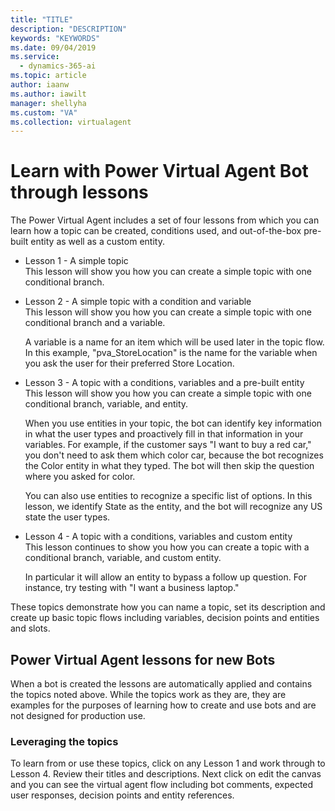 ```yaml
---
title: "TITLE"
description: "DESCRIPTION"
keywords: "KEYWORDS"
ms.date: 09/04/2019
ms.service:
  - dynamics-365-ai
ms.topic: article
author: iaanw
ms.author: iawilt
manager: shellyha
ms.custom: "VA"
ms.collection: virtualagent
---
```




# Learn with Power Virtual Agent Bot through lessons
The Power Virtual Agent includes a set of four lessons from which you can learn how a topic can be created, conditions used, and out-of-the-box pre-built entity as well as a custom entity.

* Lesson 1 - A simple topic</br>
This lesson will show you how you can create a simple topic with one conditional branch.

* Lesson 2 - A simple topic with a condition and variable</br>
This lesson will show you how you can create a simple topic with one conditional branch and a variable.

    A variable is a name for an item which will be used later in the topic flow.  In this example, "pva_StoreLocation" is the name for the variable when you ask the user for their preferred Store Location.

* Lesson 3 - A topic with a conditions, variables and a pre-built entity</br>
This lesson will show you how you can create a simple topic with one conditional branch, variable, and entity.

    When you use entities in your topic, the bot can identify key information in what the user types and proactively fill in that information in your variables. For example, if the customer says "I want to buy a red car," you don't need to ask them which color car, because the bot recognizes the Color entity in what they typed. The bot will then skip the question where you asked for color. 

    You can also use entities to recognize a specific list of options. In this lesson, we identify State as the entity, and the bot will recognize any US state the user types.

* Lesson 4 - A topic with a conditions, variables and custom entity</br>
This lesson continues to show you how you can create a topic with a conditional branch, variable, and custom entity.  

    In particular it will allow an entity to bypass a follow up question. For instance, try testing with "I want a business laptop."


These topics demonstrate how you can name a topic, set its description and create up basic topic flows including variables, decision points and entities and slots.

## Power Virtual Agent lessons for new Bots

When a bot is created the lessons are automatically applied and contains the topics noted above.  While the topics work as they are, they are examples for the purposes of learning how to create and use bots and are not designed for production use.

### Leveraging the topics

To learn from or use these topics, click on any Lesson 1 and work through to Lesson 4.  Review their titles and descriptions.  Next click on edit the canvas and you can see the virtual agent flow including bot comments, expected user responses, decision points and entity references.
